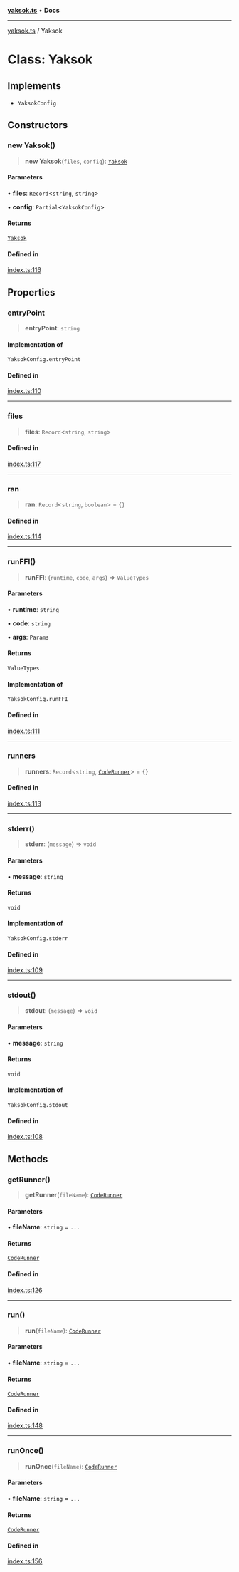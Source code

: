 [**yaksok.ts**](../README.md) • **Docs**

***

[yaksok.ts](../README.md) / Yaksok

# Class: Yaksok

## Implements

- `YaksokConfig`

## Constructors

### new Yaksok()

> **new Yaksok**(`files`, `config`): [`Yaksok`](Yaksok.md)

#### Parameters

• **files**: `Record`\<`string`, `string`\>

• **config**: `Partial`\<`YaksokConfig`\>

#### Returns

[`Yaksok`](Yaksok.md)

#### Defined in

[index.ts:116](https://github.com/rycont/yaksok.ts/blob/6db4ee2462c33193afb4b5764067e08e628387c8/src/index.ts#L116)

## Properties

### entryPoint

> **entryPoint**: `string`

#### Implementation of

`YaksokConfig.entryPoint`

#### Defined in

[index.ts:110](https://github.com/rycont/yaksok.ts/blob/6db4ee2462c33193afb4b5764067e08e628387c8/src/index.ts#L110)

***

### files

> **files**: `Record`\<`string`, `string`\>

#### Defined in

[index.ts:117](https://github.com/rycont/yaksok.ts/blob/6db4ee2462c33193afb4b5764067e08e628387c8/src/index.ts#L117)

***

### ran

> **ran**: `Record`\<`string`, `boolean`\> = `{}`

#### Defined in

[index.ts:114](https://github.com/rycont/yaksok.ts/blob/6db4ee2462c33193afb4b5764067e08e628387c8/src/index.ts#L114)

***

### runFFI()

> **runFFI**: (`runtime`, `code`, `args`) => `ValueTypes`

#### Parameters

• **runtime**: `string`

• **code**: `string`

• **args**: `Params`

#### Returns

`ValueTypes`

#### Implementation of

`YaksokConfig.runFFI`

#### Defined in

[index.ts:111](https://github.com/rycont/yaksok.ts/blob/6db4ee2462c33193afb4b5764067e08e628387c8/src/index.ts#L111)

***

### runners

> **runners**: `Record`\<`string`, [`CodeRunner`](CodeRunner.md)\> = `{}`

#### Defined in

[index.ts:113](https://github.com/rycont/yaksok.ts/blob/6db4ee2462c33193afb4b5764067e08e628387c8/src/index.ts#L113)

***

### stderr()

> **stderr**: (`message`) => `void`

#### Parameters

• **message**: `string`

#### Returns

`void`

#### Implementation of

`YaksokConfig.stderr`

#### Defined in

[index.ts:109](https://github.com/rycont/yaksok.ts/blob/6db4ee2462c33193afb4b5764067e08e628387c8/src/index.ts#L109)

***

### stdout()

> **stdout**: (`message`) => `void`

#### Parameters

• **message**: `string`

#### Returns

`void`

#### Implementation of

`YaksokConfig.stdout`

#### Defined in

[index.ts:108](https://github.com/rycont/yaksok.ts/blob/6db4ee2462c33193afb4b5764067e08e628387c8/src/index.ts#L108)

## Methods

### getRunner()

> **getRunner**(`fileName`): [`CodeRunner`](CodeRunner.md)

#### Parameters

• **fileName**: `string` = `...`

#### Returns

[`CodeRunner`](CodeRunner.md)

#### Defined in

[index.ts:126](https://github.com/rycont/yaksok.ts/blob/6db4ee2462c33193afb4b5764067e08e628387c8/src/index.ts#L126)

***

### run()

> **run**(`fileName`): [`CodeRunner`](CodeRunner.md)

#### Parameters

• **fileName**: `string` = `...`

#### Returns

[`CodeRunner`](CodeRunner.md)

#### Defined in

[index.ts:148](https://github.com/rycont/yaksok.ts/blob/6db4ee2462c33193afb4b5764067e08e628387c8/src/index.ts#L148)

***

### runOnce()

> **runOnce**(`fileName`): [`CodeRunner`](CodeRunner.md)

#### Parameters

• **fileName**: `string` = `...`

#### Returns

[`CodeRunner`](CodeRunner.md)

#### Defined in

[index.ts:156](https://github.com/rycont/yaksok.ts/blob/6db4ee2462c33193afb4b5764067e08e628387c8/src/index.ts#L156)
